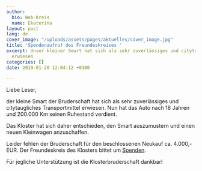 ```yaml
---
author:
  bio: Web-Kreis
  name: Ekaterina
layout: post
lang: de
cover_image: "/uploads/assets/pages/aktuelles/cover_image.jpg"
title: 'Spendenaufruf des Freundeskreises '
excerpt: Unser kleiner Smart hat sich als sehr zuverlässiges und citytaugliches Transportmittel
  erwiesen
categories: []
date: 2019-01-20 12:04:12 +0100

---
```

Liebe Leser,

der kleine Smart der Bruderschaft hat sich als sehr zuverlässiges und citytaugliches Transportmittel erwiesen. Nun hat das Auto nach 18 Jahren und 200.000 Km seinen Ruhestand verdient.

Das Kloster hat sich daher entschieden, den Smart auszumustern und einen neuen Kleinwagen anzuschaffen.

Leider fehlen der Bruderschaft für den beschlossenen Neukauf ca. 4.000,- EUR. Der Freundeskreis des Klosters bittet um [Spenden](https://www.hiobmon.org/spenden/ "Spenden").

Für jegliche Unterstützung ist die Klosterbruderschaft dankbar!
